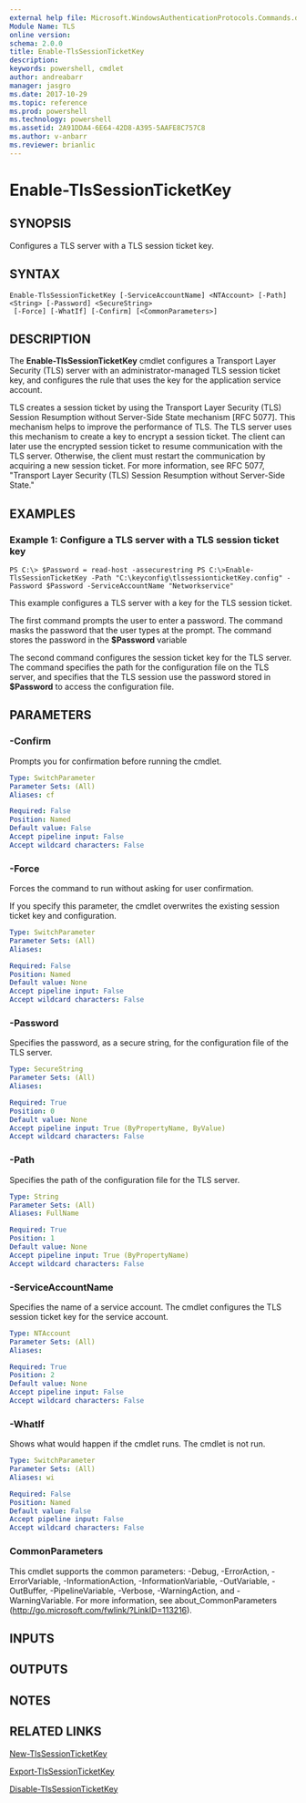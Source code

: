 ```yaml
---
external help file: Microsoft.WindowsAuthenticationProtocols.Commands.dll-Help.xml
Module Name: TLS
online version: 
schema: 2.0.0
title: Enable-TlsSessionTicketKey
description: 
keywords: powershell, cmdlet
author: andreabarr
manager: jasgro
ms.date: 2017-10-29
ms.topic: reference
ms.prod: powershell
ms.technology: powershell
ms.assetid: 2A91DDA4-6E64-42D8-A395-5AAFE8C757C8
ms.author: v-anbarr
ms.reviewer: brianlic
---
```


# Enable-TlsSessionTicketKey

## SYNOPSIS
Configures a TLS server with a TLS session ticket key.

## SYNTAX

```
Enable-TlsSessionTicketKey [-ServiceAccountName] <NTAccount> [-Path] <String> [-Password] <SecureString>
 [-Force] [-WhatIf] [-Confirm] [<CommonParameters>]
```

## DESCRIPTION
The **Enable-TlsSessionTicketKey** cmdlet configures a Transport Layer Security (TLS) server with an administrator-managed TLS session ticket key, and configures the rule that uses the key for the application service account.

TLS creates a session ticket by using the Transport Layer Security (TLS) Session Resumption without Server-Side State mechanism \[RFC 5077\].
This mechanism helps to improve the performance of TLS.
The TLS server uses this mechanism to create a key to encrypt a session ticket.
The client can later use the encrypted session ticket to resume communication with the TLS server.
Otherwise, the client must restart the communication by acquiring a new session ticket.
For more information, see RFC 5077, "Transport Layer Security (TLS) Session Resumption without Server-Side State."

## EXAMPLES

### Example 1: Configure a TLS server with a TLS session ticket key
```
PS C:\> $Password = read-host -assecurestring PS C:\>Enable-TlsSessionTicketKey -Path "C:\keyconfig\tlssessionticketKey.config" -Password $Password -ServiceAccountName "Networkservice"
```

This example configures a TLS server with a key for the TLS session ticket.

The first command prompts the user to enter a password.
The command masks the password that the user types at the prompt.
The command stores the password in the **$Password** variable

The second command configures the session ticket key for the TLS server.
The command specifies the path for the configuration file on the TLS server, and specifies that the TLS session use the password stored in **$Password** to access the configuration file.

## PARAMETERS

### -Confirm
Prompts you for confirmation before running the cmdlet.

```yaml
Type: SwitchParameter
Parameter Sets: (All)
Aliases: cf

Required: False
Position: Named
Default value: False
Accept pipeline input: False
Accept wildcard characters: False
```

### -Force
Forces the command to run without asking for user confirmation.

If you specify this parameter, the cmdlet overwrites the existing session ticket key and configuration.

```yaml
Type: SwitchParameter
Parameter Sets: (All)
Aliases: 

Required: False
Position: Named
Default value: None
Accept pipeline input: False
Accept wildcard characters: False
```

### -Password
Specifies the password, as a secure string, for the configuration file of the TLS server.

```yaml
Type: SecureString
Parameter Sets: (All)
Aliases: 

Required: True
Position: 0
Default value: None
Accept pipeline input: True (ByPropertyName, ByValue)
Accept wildcard characters: False
```

### -Path
Specifies the path of the configuration file for the TLS server.

```yaml
Type: String
Parameter Sets: (All)
Aliases: FullName

Required: True
Position: 1
Default value: None
Accept pipeline input: True (ByPropertyName)
Accept wildcard characters: False
```

### -ServiceAccountName
Specifies the name of a service account.
The cmdlet configures the TLS session ticket key for the service account.

```yaml
Type: NTAccount
Parameter Sets: (All)
Aliases: 

Required: True
Position: 2
Default value: None
Accept pipeline input: False
Accept wildcard characters: False
```

### -WhatIf
Shows what would happen if the cmdlet runs.
The cmdlet is not run.

```yaml
Type: SwitchParameter
Parameter Sets: (All)
Aliases: wi

Required: False
Position: Named
Default value: False
Accept pipeline input: False
Accept wildcard characters: False
```

### CommonParameters
This cmdlet supports the common parameters: -Debug, -ErrorAction, -ErrorVariable, -InformationAction, -InformationVariable, -OutVariable, -OutBuffer, -PipelineVariable, -Verbose, -WarningAction, and -WarningVariable. For more information, see about_CommonParameters (http://go.microsoft.com/fwlink/?LinkID=113216).

## INPUTS

## OUTPUTS

## NOTES

## RELATED LINKS

[New-TlsSessionTicketKey](./New-TlsSessionTicketKey.md)

[Export-TlsSessionTicketKey](./Export-TlsSessionTicketKey.md)

[Disable-TlsSessionTicketKey](./Disable-TlsSessionTicketKey.md)

